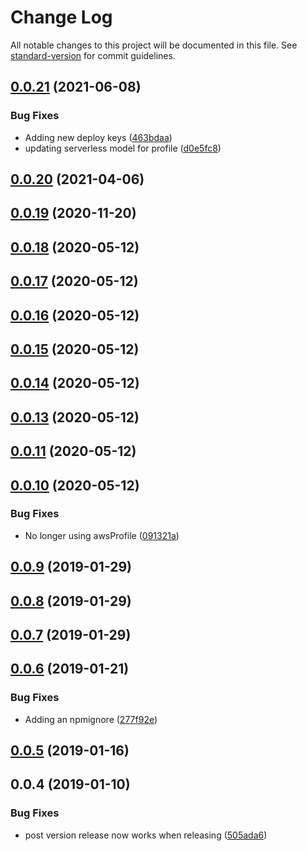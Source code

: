 # Change Log

All notable changes to this project will be documented in this file. See [standard-version](https://github.com/conventional-changelog/standard-version) for commit guidelines.

<a name="0.0.21"></a>
## [0.0.21](https://github.com/XappMedia/serverless-transfer-cf-outputs-plugin/compare/v0.0.20...v0.0.21) (2021-06-08)


### Bug Fixes

* Adding new deploy keys ([463bdaa](https://github.com/XappMedia/serverless-transfer-cf-outputs-plugin/commit/463bdaa))
* updating serverless model for profile ([d0e5fc8](https://github.com/XappMedia/serverless-transfer-cf-outputs-plugin/commit/d0e5fc8))



<a name="0.0.20"></a>
## [0.0.20](https://github.com/XappMedia/serverless-transfer-cf-outputs-plugin/compare/v0.0.19...v0.0.20) (2021-04-06)



<a name="0.0.19"></a>
## [0.0.19](https://github.com/XappMedia/serverless-transfer-cf-outputs-plugin/compare/v0.0.18...v0.0.19) (2020-11-20)



<a name="0.0.18"></a>
## [0.0.18](https://github.com/XappMedia/serverless-transfer-cf-outputs-plugin/compare/v0.0.17...v0.0.18) (2020-05-12)



<a name="0.0.17"></a>
## [0.0.17](https://github.com/XappMedia/serverless-transfer-cf-outputs-plugin/compare/v0.0.16...v0.0.17) (2020-05-12)



<a name="0.0.16"></a>
## [0.0.16](https://github.com/XappMedia/serverless-transfer-cf-outputs-plugin/compare/v0.0.15...v0.0.16) (2020-05-12)



<a name="0.0.15"></a>
## [0.0.15](https://github.com/XappMedia/serverless-transfer-cf-outputs-plugin/compare/v0.0.14...v0.0.15) (2020-05-12)



<a name="0.0.14"></a>
## [0.0.14](https://github.com/XappMedia/serverless-transfer-cf-outputs-plugin/compare/v0.0.13...v0.0.14) (2020-05-12)



<a name="0.0.13"></a>
## [0.0.13](https://github.com/XappMedia/serverless-transfer-cf-outputs-plugin/compare/v0.0.11...v0.0.13) (2020-05-12)



<a name="0.0.11"></a>
## [0.0.11](https://github.com/XappMedia/serverless-transfer-cf-outputs-plugin/compare/v0.0.10...v0.0.11) (2020-05-12)



<a name="0.0.10"></a>
## [0.0.10](https://github.com/XappMedia/serverless-transfer-cf-outputs-plugin/compare/v0.0.9...v0.0.10) (2020-05-12)


### Bug Fixes

* No longer using awsProfile ([091321a](https://github.com/XappMedia/serverless-transfer-cf-outputs-plugin/commit/091321a))



<a name="0.0.9"></a>
## [0.0.9](https://github.com/XappMedia/serverless-transfer-cf-outputs-plugin/compare/v0.0.8...v0.0.9) (2019-01-29)



<a name="0.0.8"></a>
## [0.0.8](https://github.com/XappMedia/serverless-transfer-cf-outputs-plugin/compare/v0.0.7...v0.0.8) (2019-01-29)



<a name="0.0.7"></a>
## [0.0.7](https://github.com/XappMedia/serverless-transfer-cf-outputs-plugin/compare/v0.0.6...v0.0.7) (2019-01-29)



<a name="0.0.6"></a>
## [0.0.6](https://github.com/XappMedia/serverless-transfer-cf-outputs-plugin/compare/v0.0.5...v0.0.6) (2019-01-21)


### Bug Fixes

* Adding an npmignore ([277f92e](https://github.com/XappMedia/serverless-transfer-cf-outputs-plugin/commit/277f92e))



<a name="0.0.5"></a>
## [0.0.5](https://github.com/XappMedia/serverless-transfer-cf-outputs-plugin/compare/v0.0.4...v0.0.5) (2019-01-16)



<a name="0.0.4"></a>
## 0.0.4 (2019-01-10)


### Bug Fixes

* post version release now works when releasing ([505ada6](https://github.com/XappMedia/serverless-transfer-cf-outputs-plugin/commit/505ada6))

